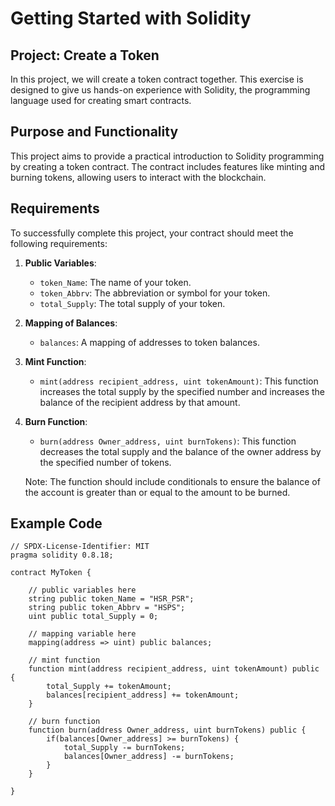 # Getting Started with Solidity

## Project: Create a Token

In this project, we will create a token contract together. This exercise is designed to give us hands-on experience with Solidity, the programming language used for creating smart contracts.

## Purpose and Functionality

This project aims to provide a practical introduction to Solidity programming by creating a token contract. The contract includes features like minting and burning tokens, allowing users to interact with the blockchain.

## Requirements

To successfully complete this project, your contract should meet the following requirements:

1. **Public Variables**:
   - `token_Name`: The name of your token.
   - `token_Abbrv`: The abbreviation or symbol for your token.
   - `total_Supply`: The total supply of your token.

2. **Mapping of Balances**:
   - `balances`: A mapping of addresses to token balances.

3. **Mint Function**:
   - `mint(address recipient_address, uint tokenAmount)`: This function increases the total supply by the specified number and increases the balance of the recipient address by that amount.

4. **Burn Function**:
   - `burn(address Owner_address, uint burnTokens)`: This function decreases the total supply and the balance of the owner address by the specified number of tokens.

   Note: The function should include conditionals to ensure the balance of the account is greater than or equal to the amount to be burned.


## Example Code

```solidity
// SPDX-License-Identifier: MIT
pragma solidity 0.8.18;

contract MyToken {

    // public variables here
    string public token_Name = "HSR_PSR";
    string public token_Abbrv = "HSPS";
    uint public total_Supply = 0;

    // mapping variable here
    mapping(address => uint) public balances;

    // mint function
    function mint(address recipient_address, uint tokenAmount) public {
        total_Supply += tokenAmount;
        balances[recipient_address] += tokenAmount;
    }

    // burn function
    function burn(address Owner_address, uint burnTokens) public {
        if(balances[Owner_address] >= burnTokens) {
            total_Supply -= burnTokens;
            balances[Owner_address] -= burnTokens;
        }
    }

}


```

